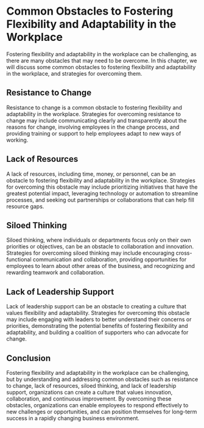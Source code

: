 Common Obstacles to Fostering Flexibility and Adaptability in the Workplace
==============================================================================================================================================================

Fostering flexibility and adaptability in the workplace can be challenging, as there are many obstacles that may need to be overcome. In this chapter, we will discuss some common obstacles to fostering flexibility and adaptability in the workplace, and strategies for overcoming them.

Resistance to Change
--------------------

Resistance to change is a common obstacle to fostering flexibility and adaptability in the workplace. Strategies for overcoming resistance to change may include communicating clearly and transparently about the reasons for change, involving employees in the change process, and providing training or support to help employees adapt to new ways of working.

Lack of Resources
-----------------

A lack of resources, including time, money, or personnel, can be an obstacle to fostering flexibility and adaptability in the workplace. Strategies for overcoming this obstacle may include prioritizing initiatives that have the greatest potential impact, leveraging technology or automation to streamline processes, and seeking out partnerships or collaborations that can help fill resource gaps.

Siloed Thinking
---------------

Siloed thinking, where individuals or departments focus only on their own priorities or objectives, can be an obstacle to collaboration and innovation. Strategies for overcoming siloed thinking may include encouraging cross-functional communication and collaboration, providing opportunities for employees to learn about other areas of the business, and recognizing and rewarding teamwork and collaboration.

Lack of Leadership Support
--------------------------

Lack of leadership support can be an obstacle to creating a culture that values flexibility and adaptability. Strategies for overcoming this obstacle may include engaging with leaders to better understand their concerns or priorities, demonstrating the potential benefits of fostering flexibility and adaptability, and building a coalition of supporters who can advocate for change.

Conclusion
----------

Fostering flexibility and adaptability in the workplace can be challenging, but by understanding and addressing common obstacles such as resistance to change, lack of resources, siloed thinking, and lack of leadership support, organizations can create a culture that values innovation, collaboration, and continuous improvement. By overcoming these obstacles, organizations can enable employees to respond effectively to new challenges or opportunities, and can position themselves for long-term success in a rapidly changing business environment.
